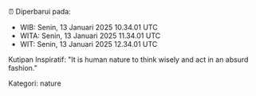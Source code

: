 ⏰ Diperbarui pada:
- WIB: Senin, 13 Januari 2025 10.34.01 UTC
- WITA: Senin, 13 Januari 2025 11.34.01 UTC
- WIT: Senin, 13 Januari 2025 12.34.01 UTC

Kutipan Inspiratif:
"It is human nature to think wisely and act in an absurd fashion."


Kategori: nature

